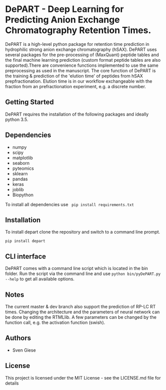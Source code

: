 # DePART - Deep Learning for Predicting Anion Exchange Chromatography Retention Times.

DePART is a high-level python package for retention time prediction in hydrophilic strong anion exchange chromatography (hSAX). DePART uses several packages for the pre-processing of (MaxQuant) peptide tables and the final machine learning prediction (custom format peptide tables are also supported).There are convenience functions implemented to use the same preprocessing as used in the manuscript.
The core function of DePART is the training & prediction of the 'elution time' of peptides from hSAX prepfractionation. Elution time is in our workflow exchangeable with the fraction from an prefractionation experiment, e.g. a discrete number.



Getting Started
---

DePART requires the installation of the following packages and ideally python 3.5.

Dependencies
---
* numpy
* scipy
* matplotlib
* seaborn
* pyteomics
* sklearn
* pandas
* keras
* joblib
* Biopython

To install all dependencies use ``` pip install requirements.txt```

 Installation
 ----
 To install depart clone the repository and switch to a command line prompt.
 
```pip install depart```
 

 CLI interface
 ----
 DePART comes with a command line script which is located in the bin folder. Run the script via the command line and use 
 ```python bin/pyDePART.py --help``` to get all available options.
 
 Notes
 ----
 The current master & dev branch also support the prediction of RP-LC RT times.
 Changing the architecture and the parameters of neural network can be done
 by editing the RTMLlib. A few parameters can be changed by the function call,
 e.g. the activation function (swish).
 

Authors
----
* Sven Giese

License
----
This project is licensed under the MIT License - see the LICENSE.md file for details